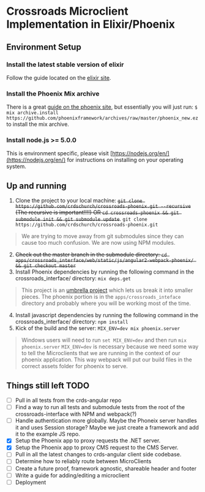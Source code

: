 # Crossroads Microclient Implementation in Elixir/Phoenix

## Environment Setup

### Install the latest stable version of elixir
Follow the guide located on the [elixir site](http://elixir-lang.org/install.html).

### Install the Phoenix Mix archive
There is a great [guide on the phoenix site](http://www.phoenixframework.org/docs/installation), but essentially you will just run:
`$ mix archive.install https://github.com/phoenixframework/archives/raw/master/phoenix_new.ez` to install the mix archive.

### Install node.js >= 5.0.0
This is environment specific, please visit [https://nodejs.org/en/](https://nodejs.org/en/) for instructions on installing on your operating system. 

## Up and running
1. Clone the project to your local machine: ~~`git clone https://github.com/crdschurch/crossroads-phoenix.git --recursive` (The recursive is important!!!!) OR `cd crossroads-phoenix && git submodule init && git submodule update`~~. `git clone https://github.com/crdschurch/crossroads-phoenix.git`
  
  >We are trying to move away from git submodules since they can cause too much confusion. We are now using NPM modules.
2. ~~Check out the master branch in the submodule directory: `cd apps/crossroads_interface/web/static/js/angular2-webpack-phoenix/ && git checkout master`~~
3. Install Phoenix dependencies by running the following command in the crossroads_interface/ directory: `mix deps.get`

  >This project is an [umbrella project](http://elixir-lang.org/getting-started/mix-otp/dependencies-and-umbrella-apps.html#umbrella-projects)
  >which lets us break it into smaller pieces. 
  >The phoenix portion is in the `apps/crossroads_inteface` directory and probably where you will be working most of the time. 
4. Install javascript dependencies by running the following command in the crossroads_interface/ directory: `npm install`
5. Kick of the build and the server: `MIX_ENV=dev mix phoenix.server`

  >Windows users will need to run `set MIX_ENV=dev` and then run `mix phoenix.server`
  >`MIX_ENV=dev` is necessary because we need some way to tell the Microclients that we are running in the context of our phoenix application. This way webpack will put our build files in the correct assets folder for phoenix to serve. 

## Things still left TODO
- [ ] Pull in all tests from the crds-angular repo
- [ ] Find a way to run all tests and submodule tests from the root of the crossroads-interface with NPM and webpack(?)
- [ ] Handle authentication more globally. Maybe the Phoneix server handles it and uses Session storage? Maybe we just create a framework and add it to the example JS repo.
- [x] Setup the Phoenix app to proxy requests the .NET server.
- [x] Setup the Phoenix app to proxy CMS request to the CMS Server.
- [ ] Pull in all the latest changes to crds-angular client side codebase.
- [ ] Determine how to reliably route between MicroClients
- [ ] Create a future proof, framework agnostic, shareable header and footer
- [ ] Write a guide for adding/editing a microclient 
- [ ] Deployment
